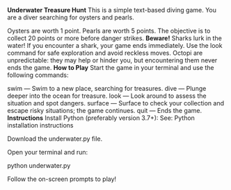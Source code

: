**Underwater Treasure Hunt**
This is a simple text-based diving game.
You are a diver searching for oysters and pearls.

Oysters are worth 1 point.
Pearls are worth 5 points.
The objective is to collect 20 points or more before danger strikes.
**Beware!**
Sharks lurk in the water! If you encounter a shark, your game ends immediately.
Use the look command for safe exploration and avoid reckless moves.
Octopi are unpredictable: they may help or hinder you, but encountering them never ends the game.
**How to Play**
Start the game in your terminal and use the following commands:

swim — Swim to a new place, searching for treasures.
dive — Plunge deeper into the ocean for treasure.
look — Look around to assess the situation and spot dangers.
surface — Surface to check your collection and escape risky situations; the game continues.
quit — Ends the game.
**Instructions**
Install Python (preferably version 3.7+):
See: Python installation instructions

Download the underwater.py file.

Open your terminal and run:

python underwater.py

Follow the on-screen prompts to play!
